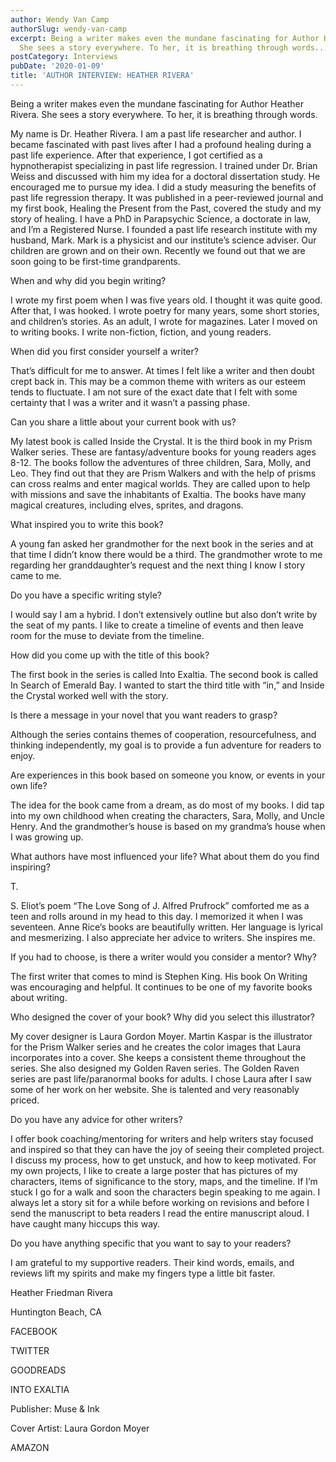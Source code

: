 ```yaml
---
author: Wendy Van Camp
authorSlug: wendy-van-camp
excerpt: Being a writer makes even the mundane fascinating for Author Heather Rivera.
  She sees a story everywhere. To her, it is breathing through words...
postCategory: Interviews
pubDate: '2020-01-09'
title: 'AUTHOR INTERVIEW: HEATHER RIVERA'
---
```

Being a writer makes even the mundane fascinating for Author Heather Rivera. She sees a story everywhere. To her, it is breathing through words.

My name is Dr. Heather Rivera. I am a past life researcher and author. I became fascinated with past lives after I had a profound healing during a past life experience. After that experience, I got certified as a hypnotherapist specializing in past life regression. I trained under Dr. Brian Weiss and discussed with him my idea for a doctoral dissertation study. He encouraged me to pursue my idea. I did a study measuring the benefits of past life regression therapy. It was published in a peer-reviewed journal and my first book, Healing the Present from the Past, covered the study and my story of healing. I have a PhD in Parapsychic Science, a doctorate in law, and I’m a Registered Nurse. I founded a past life research institute with my husband, Mark. Mark is a physicist and our institute’s science adviser. Our children are grown and on their own. Recently we found out that we are soon going to be first-time grandparents.

When and why did you begin writing?

I wrote my first poem when I was five years old. I thought it was quite good. After that, I was hooked. I wrote poetry for many years, some short stories, and children’s stories. As an adult, I wrote for magazines. Later I moved on to writing books. I write non-fiction, fiction, and young readers.

When did you first consider yourself a writer?

That’s difficult for me to answer. At times I felt like a writer and then doubt crept back in. This may be a common theme with writers as our esteem tends to fluctuate. I am not sure of the exact date that I felt with some certainty that I was a writer and it wasn’t a passing phase.

Can you share a little about your current book with us?

My latest book is called Inside the Crystal. It is the third book in my Prism Walker series. These are fantasy/adventure books for young readers ages 8-12. The books follow the adventures of three children, Sara, Molly, and Leo. They find out that they are Prism Walkers and with the help of prisms can cross realms and enter magical worlds. They are called upon to help with missions and save the inhabitants of Exaltia. The books have many magical creatures, including elves, sprites, and dragons.

What inspired you to write this book?

A young fan asked her grandmother for the next book in the series and at that time I didn’t know there would be a third. The grandmother wrote to me regarding her granddaughter’s request and the next thing I know I story came to me.

Do you have a specific writing style?

I would say I am a hybrid. I don’t extensively outline but also don’t write by the seat of my pants. I like to create a timeline of events and then leave room for the muse to deviate from the timeline.

How did you come up with the title of this book?

The first book in the series is called Into Exaltia. The second book is called In Search of Emerald Bay. I wanted to start the third title with “in,” and Inside the Crystal worked well with the story.

Is there a message in your novel that you want readers to grasp?

Although the series contains themes of cooperation, resourcefulness, and thinking independently, my goal is to provide a fun adventure for readers to enjoy.

Are experiences in this book based on someone you know, or events in your own life?

The idea for the book came from a dream, as do most of my books. I did tap into my own childhood when creating the characters, Sara, Molly, and Uncle Henry. And the grandmother’s house is based on my grandma’s house when I was growing up.

What authors have most influenced your life? What about them do you find inspiring?

T.

S. Eliot’s poem “The Love Song of J. Alfred Prufrock” comforted me as a teen and rolls around in my head to this day. I memorized it when I was seventeen. Anne Rice’s books are beautifully written. Her language is lyrical and mesmerizing. I also appreciate her advice to writers. She inspires me.

If you had to choose, is there a writer would you consider a mentor? Why?

The first writer that comes to mind is Stephen King. His book On Writing was encouraging and helpful. It continues to be one of my favorite books about writing.

Who designed the cover of your book? Why did you select this illustrator?

My cover designer is Laura Gordon Moyer. Martin Kaspar is the illustrator for the Prism Walker series and he creates the color images that Laura incorporates into a cover. She keeps a consistent theme throughout the series. She also designed my Golden Raven series. The Golden Raven series are past life/paranormal books for adults. I chose Laura after I saw some of her work on her website. She is talented and very reasonably priced.

Do you have any advice for other writers?

I offer book coaching/mentoring for writers and help writers stay focused and inspired so that they can have the joy of seeing their completed project. I discuss my process, how to get unstuck, and how to keep motivated. For my own projects, I like to create a large poster that has pictures of my characters, items of significance to the story, maps, and the timeline. If I’m stuck I go for a walk and soon the characters begin speaking to me again. I always let a story sit for a while before working on revisions and before I send the manuscript to beta readers I read the entire manuscript aloud. I have caught many hiccups this way.

Do you have anything specific that you want to say to your readers?

I am grateful to my supportive readers. Their kind words, emails, and reviews lift my spirits and make my fingers type a little bit faster.

Heather Friedman Rivera

Huntington Beach, CA

FACEBOOK

TWITTER

GOODREADS

INTO EXALTIA

Publisher: Muse &amp; Ink

Cover Artist: Laura Gordon Moyer

AMAZON